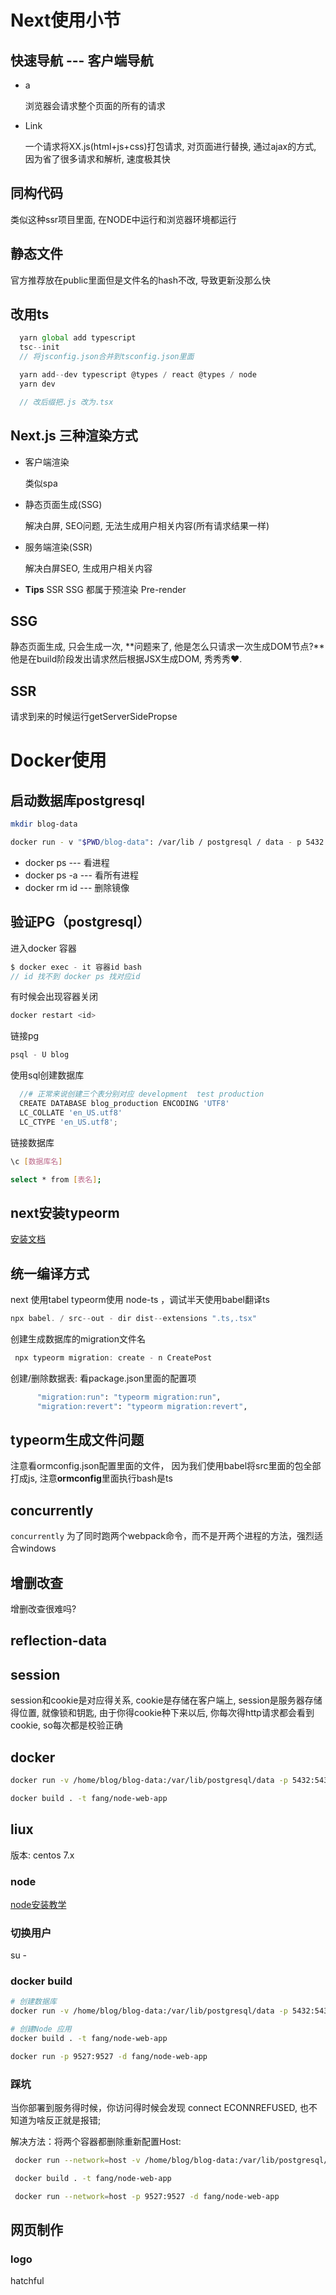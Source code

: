 # Next使用小节

## 快速导航 --- 客户端导航

* a

  浏览器会请求整个页面的所有的请求

* Link

  一个请求将XX.js(html+js+css)打包请求, 对页面进行替换, 通过ajax的方式, 因为省了很多请求和解析, 速度极其快

## 同构代码

类似这种ssr项目里面, 在NODE中运行和浏览器环境都运行

## 静态文件

官方推荐放在public里面但是文件名的hash不改, 导致更新没那么快

## 改用ts

``` js
  yarn global add typescript
  tsc--init
  // 将jsconfig.json合并到tsconfig.json里面

  yarn add--dev typescript @types / react @types / node
  yarn dev

  // 改后缀把.js 改为.tsx
```

## Next.js 三种渲染方式

* 客户端渲染

  类似spa

* 静态页面生成(SSG)

  解决白屏, SEO问题, 无法生成用户相关内容(所有请求结果一样)

* 服务端渲染(SSR)

  解决白屏SEO, 生成用户相关内容

* **Tips** SSR SSG 都属于预渲染 Pre-render

## SSG

静态页面生成, 只会生成一次, **问题来了, 他是怎么只请求一次生成DOM节点?**他是在build阶段发出请求然后根据JSX生成DOM, 秀秀秀❤.

## SSR

请求到来的时候运行getServerSidePropse

# Docker使用

## 启动数据库postgresql

``` bash
mkdir blog-data

docker run - v "$PWD/blog-data": /var/lib / postgresql / data - p 5432: 5432 - e POSTGRES_USER = blog - e POSTGRES_HOST_AUTH_METHOD = trust - d postgres: 12.2
```

  + docker ps       --- 看进程
  + docker ps -a    --- 看所有进程
  + docker rm id    --- 删除镜像

## 验证PG（postgresql）

进入docker 容器

``` js
$ docker exec - it 容器id bash
// id 找不到 docker ps 找对应id
```

有时候会出现容器关闭

``` bash
docker restart <id>
```

链接pg

``` js
psql - U blog
```

使用sql创建数据库

``` js
  //# 正常来说创建三个表分别对应 development  test production
  CREATE DATABASE blog_production ENCODING 'UTF8'
  LC_COLLATE 'en_US.utf8'
  LC_CTYPE 'en_US.utf8';
```

链接数据库

``` bash
\c [数据库名]

select * from [表名];
```

## next安装typeorm

[安装文档](https://typeorm.biunav.com/zh/#%E5%AE%89%E8%A3%85)

## 统一编译方式

next 使用tabel  typeorm使用 node-ts ，调试半天使用babel翻译ts

``` js
npx babel. / src--out - dir dist--extensions ".ts,.tsx"
```

创建生成数据库的migration文件名

``` js
 npx typeorm migration: create - n CreatePost
```

创建/删除数据表: 看package.json里面的配置项

``` bash
      "migration:run": "typeorm migration:run",
      "migration:revert": "typeorm migration:revert",
```

## typeorm生成文件问题

注意看ormconfig.json配置里面的文件， 因为我们使用babel将src里面的包全部打成js, 注意**ormconfig**里面执行bash是ts

## concurrently

`concurrently` 为了同时跑两个webpack命令，而不是开两个进程的方法，强烈适合windows

## 增删改查

增删改查很难吗?

## reflection-data

## session

session和cookie是对应得关系, cookie是存储在客户端上, session是服务器存储得位置, 就像锁和钥匙, 由于你得cookie种下来以后, 你每次得http请求都会看到cookie, so每次都是校验正确

## docker 

``` bash
docker run -v /home/blog/blog-data:/var/lib/postgresql/data -p 5432:5432 -e POSTGRES_USER=blog -e POSTGRES_HOST_AUTH_METHOD=trust -d postgres:12.2

docker build . -t fang/node-web-app
```

## liux

版本: centos 7.x

### node

[node安装教学](https://linuxize.com/post/how-to-install-node-js-on-centos-7/)

### 切换用户

su - <username>

### docker build

``` bash
# 创建数据库
docker run -v /home/blog/blog-data:/var/lib/postgresql/data -p 5432:5432 -e POSTGRES_USER=blog -e POSTGRES_HOST_AUTH_METHOD=trust -d postgres:12.2

# 创建Node 应用
docker build . -t fang/node-web-app

docker run -p 9527:9527 -d fang/node-web-app

```

### 踩坑

当你部署到服务得时候，你访问得时候会发现  connect ECONNREFUSED, 也不知道为啥反正就是报错; 

解决方法：将两个容器都删除重新配置Host:

``` bash
 docker run --network=host -v /home/blog/blog-data:/var/lib/postgresql/data -p 5432:5432 -e POSTGRES_USER=blog -e POSTGRES_HOST_AUTH_METHOD=trust -d postgres:12.2

 docker build . -t fang/node-web-app

 docker run --network=host -p 9527:9527 -d fang/node-web-app
```
## 网页制作
### logo 
hatchful